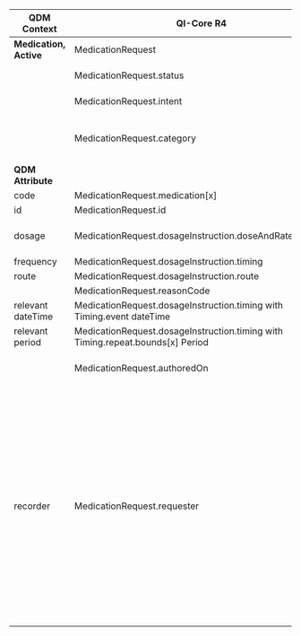 <table class="grid">
  <thead>
    <tr>
      <th><strong>QDM Context</strong></th>
      <th><strong>QI-Core R4</strong></th>
      <th><strong>Comments</strong></th>
      <th><strong>Conversion</strong></th>
    </tr>
  </thead>
  <tbody>
    <tr>
      <td><strong>Medication, Active</strong></td>
      <td>MedicationRequest</td>
      <td>&nbsp;</td>
    </tr>
    <tr>
      <td>&nbsp;</td>
      <td>MedicationRequest.status</td>
      <td>Constrain to “active”</td>
    </tr>
    <tr>
      <td>&nbsp;</td>
      <td>MedicationRequest.intent</td>
      <td>Constrain to “order”</td>
    </tr>
    <tr>
      <td>&nbsp;</td>
      <td>MedicationRequest.category</td>
      <td>inpatient, outpatient, community, patient-specified</td>
    </tr>
    <tr>
      <td><strong>QDM Attribute</strong></td>
      <td>&nbsp;</td>
      <td>&nbsp;</td>
    </tr>
    <tr>
      <td>code</td>
      <td>MedicationRequest.medication[x]</td>
      <td>&nbsp;</td>
    </tr>
    <tr>
      <td>id</td>
      <td>MedicationRequest.id</td>
      <td>&nbsp;</td>
    </tr>
    <tr>
      <td>dosage</td>
      <td>MedicationRequest.dosageInstruction.doseAndRate.dose[x]</td>
      <td>Amount of medication per dose</td>
    </tr>
    <tr>
      <td>frequency</td>
      <td>MedicationRequest.dosageInstruction.timing</td>
      <td>&nbsp;</td>
    </tr>
    <tr>
      <td>route</td>
      <td>MedicationRequest.dosageInstruction.route</td>
      <td>&nbsp;</td>
    </tr>
    <tr>
      <td>&nbsp;</td>
      <td>MedicationRequest.reasonCode</td>
      <td>&nbsp;</td>
    </tr>
    <tr>
      <td>relevant dateTime</td>
      <td>MedicationRequest.dosageInstruction.timing with Timing.event dateTime</td>
      <td>&nbsp;</td>
    </tr>
    <tr>
      <td>relevant period</td>
      <td>MedicationRequest.dosageInstruction.timing with Timing.repeat.bounds[x] Period</td>
      <td>&nbsp;</td>
    </tr>
    <tr>
      <td>&nbsp;</td>
      <td>MedicationRequest.authoredOn</td>
      <td>Author dateTime not referenced in QDM</td>
    </tr>
    <tr>
      <td>recorder</td>
      <td>MedicationRequest.requester</td>
      <td>To address all medications on a medication list, use MedicationRequest with status = active; intent = order; and requester = organization (for prescribed medications for which an order exists), practitioner (for medications entered by clinicians but not ordered), and patient or RelatedPerson (for patient/related person reported)</td>
    </tr>
  </tbody>
</table>